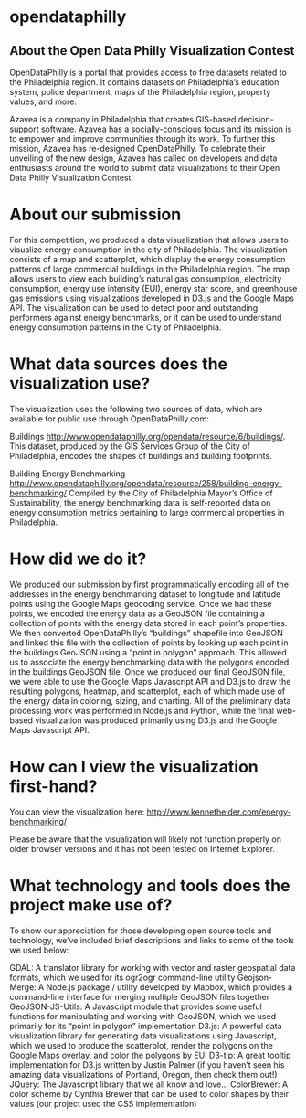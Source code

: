 opendataphilly
==============

About the Open Data Philly Visualization Contest
------------------------------------------------

OpenDataPhilly is a portal that provides access to free datasets related to the Philadelphia region. It contains datasets on Philadelphia’s education system, police department, maps of the Philadelphia region, property values, and more.

Azavea is a company in Philadelphia that creates GIS-based decision-support software. Azavea has a socially-conscious focus and its mission is to empower and improve communities through its work. To further this mission, Azavea has re-designed OpenDataPhilly. To celebrate their unveiling of the new design, Azavea has called on developers and data enthusiasts around the world to submit data visualizations to their Open Data Philly Visualization Contest.

About our submission
====================

For this competition, we produced a data visualization that allows users to visualize energy consumption in the city of Philadelphia. The visualization consists of a map and scatterplot, which display the energy consumption patterns of large commercial buildings in the Philadelphia region. The map allows users to view each building’s natural gas consumption, electricity consumption, energy use intensity (EUI), energy star score, and greenhouse gas emissions using visualizations developed in D3.js and the Google Maps API. The visualization can be used to detect poor and outstanding performers against energy benchmarks, or it can be used to understand energy consumption patterns in the City of Philadelphia.

What data sources does the visualization use?
=============================================

The visualization uses the following two sources of data, which are available for public use through OpenDataPhilly.com:

Buildings
http://www.opendataphilly.org/opendata/resource/6/buildings/.
This dataset, produced by the GIS Services Group of the City of Philadelphia, encodes the shapes of buildings and building footprints.

Building Energy Benchmarking
http://www.opendataphilly.org/opendata/resource/258/building-energy-benchmarking/
Compiled by the City of Philadelphia Mayor’s Office of Sustainability, the energy benchmarking data is self-reported data on energy consumption metrics pertaining to large commercial properties in Philadelphia.

How did we do it?
=================

We produced our submission by first programmatically encoding all of the addresses in the energy benchmarking dataset to longitude and latitude points using the Google Maps geocoding service. Once we had these points, we encoded the energy data as a GeoJSON file containing a collection of points with the energy data stored in each point’s properties. We then converted OpenDataPhilly’s “buildings” shapefile into GeoJSON and linked this file with the collection of points by looking up each point in the buildings GeoJSON using a “point in polygon” approach. This allowed us to associate the energy benchmarking data with the polygons encoded in the buildings GeoJSON file. Once we produced our final GeoJSON file, we were able to use the Google Maps Javascript API and D3.js to draw the resulting polygons, heatmap, and scatterplot, each of which made use of the energy data in coloring, sizing, and charting. All of the preliminary data processing work was performed in Node.js and Python, while the final web-based visualization was produced primarily using D3.js and the Google Maps Javascript API.

How can I view the visualization first-hand?
============================================

You can view the visualization here: http://www.kennethelder.com/energy-benchmarking/

Please be aware that the visualization will likely not function properly on older browser versions and it has not been tested on Internet Explorer.

What technology and tools does the project make use of?
=======================================================

To show our appreciation for those developing open source tools and technology, we’ve included brief descriptions and links to some of the tools we used below:

GDAL: A translator library for working with vector and raster geospatial data formats, which we used for its ogr2ogr command-line utility
Geojson-Merge: A Node.js package / utility developed by Mapbox, which provides a command-line interface for merging multiple GeoJSON files together
GeoJSON-JS-Utils: A Javascript module that provides some useful functions for manipulating and working with GeoJSON, which we used primarily for its “point in polygon” implementation
D3.js: A powerful data visualization library for generating data visualizations using Javascript, which we used to produce the scatterplot, render the polygons on the Google Maps overlay, and color the polygons by EUI
D3-tip: A great tooltip implementation for D3.js written by Justin Palmer (if you haven’t seen his amazing data visualizations of Portland, Oregon, then check them out!)
JQuery: The Javascript library that we all know and love…
ColorBrewer: A color scheme by Cynthia Brewer that can be used to color shapes by their values (our project used the CSS implementation)